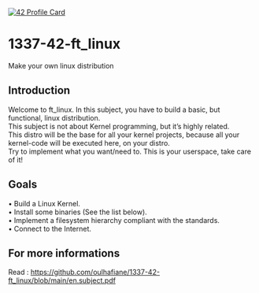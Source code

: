 [![42 Profile Card](https://1337-readme.vercel.app/api/profile?cursus=42cursus&login=zoulhafi)](https://github.com/mohouyizme/1337-readme)
# 1337-42-ft_linux
Make your own linux distribution

## Introduction
Welcome to ft_linux. In this subject, you have to build a basic, but functional, linux
distribution.  
This subject is not about Kernel programming, but it’s highly related.  
This distro will be the base for all your kernel projects, because all your kernel-code will
be executed here, on your distro.  
Try to implement what you want/need to. This is your userspace, take care of it!  

## Goals
• Build a Linux Kernel.  
• Install some binaries (See the list below).  
• Implement a filesystem hierarchy compliant with the standards.  
• Connect to the Internet.  

## For more informations
Read : https://github.com/oulhafiane/1337-42-ft_linux/blob/main/en.subject.pdf
